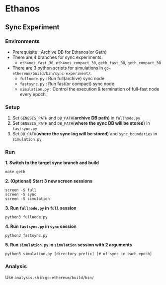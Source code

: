 # Ethanos
## Sync Experiment
### Environments
* Prerequisite : Archive DB for Ethanos(or Geth)
* There are 4 branches for sync experiments.
  * `eth4nos_fast_30`, `eth4nos_compact_30`, `geth_fast_30`, `geth_compact_30`
* There are 3 python scripts for simulations in `go-ethereum/build/bin/sync-experiment/`.
  * `fullnode.py` : Run full(archive) sync node
  * `fastsync.py` : Run fast(or compact) sync node
  * `simulation.py` : Control the execution & termination of full-fast node every epoch

### Setup
1. Set `GENESIS_PATH` and `DB_PATH`(**archive DB path**) in `fullnode.py`
2. Set `GENESIS_PATH` and `DB_PATH`(**where the sync DB will be stored**) in `fastsync.py`
2. Set `DB_PATH`(**where the sync log will be stored**) and `sync_boundaries` in `simulation.py`

### Run
**1. Switch to the target sync branch and build**
```shell
make geth
```
**2. (Optional) Start 3 new screen sessions**
```shell
screen -S full
screen -S sync
screen -S simulation
```
**3. Run `fullnode.py` in `full` session**
```
python3 fullnode.py
```
**4. Run `fastsync.py` in `sync` session**
```
python3 fastsync.py
```
**5. Run `simulation.py` in `simulation` session with 2 arguments**
```
python3 simulation.py [directory prefix] [# of sync in each epoch]
```

### Analysis
Use `analysis.sh` in `go-ethereum/build/bin/`
